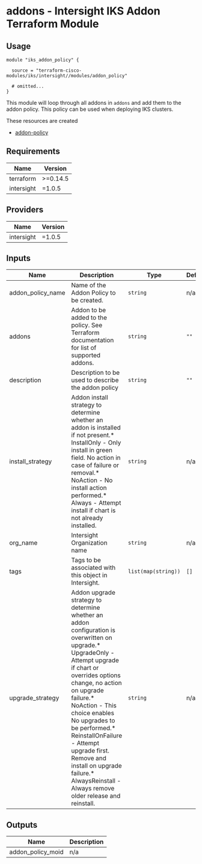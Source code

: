 # addons - Intersight IKS Addon Terraform Module

## Usage

```hcl
module "iks_addon_policy" {

  source = "terraform-cisco-modules/iks/intersight//modules/addon_policy"

  # omitted...
}
```

This module will loop through all addons in `addons` and add them to the addon policy.  This policy can be used when deploying IKS clusters.


These resources are created

* [addon-policy](https://registry.terraform.io/providers/CiscoDevNet/intersight/latest/docs/resources/kubernetes_addon_policy)

<!-- BEGINNING OF PRE-COMMIT-TERRAFORM DOCS HOOK -->
## Requirements

| Name | Version |
|------|---------|
| terraform | >=0.14.5 |
| intersight | =1.0.5 |

## Providers

| Name | Version |
|------|---------|
| intersight | =1.0.5 |

## Inputs

| Name | Description | Type | Default | Required |
|------|-------------|------|---------|:--------:|
| addon\_policy\_name | Name of the Addon Policy to be created. | `string` | n/a | yes |
| addons | Addon to be added to the policy.  See Terraform documentation for list of supported addons. | `string` | `""` | no |
| description | Description to be used to describe the addon policy | `string` | `""` | no |
| install\_strategy | Addon install strategy to determine whether an addon is installed if not present.\* InstallOnly - Only install in green field. No action in case of failure or removal.\* NoAction - No install action performed.\* Always - Attempt install if chart is not already installed. | `string` | n/a | yes |
| org\_name | Intersight Organization name | `string` | n/a | yes |
| tags | Tags to be associated with this object in Intersight. | `list(map(string))` | `[]` | no |
| upgrade\_strategy | Addon upgrade strategy to determine whether an addon configuration is overwritten on upgrade.\* UpgradeOnly - Attempt upgrade if chart or overrides options change, no action on upgrade failure.\* NoAction - This choice enables No upgrades to be performed.\* ReinstallOnFailure - Attempt upgrade first. Remove and install on upgrade failure.\* AlwaysReinstall - Always remove older release and reinstall. | `string` | n/a | yes |

## Outputs

| Name | Description |
|------|-------------|
| addon\_policy\_moid | n/a |

<!-- END OF PRE-COMMIT-TERRAFORM DOCS HOOK -->